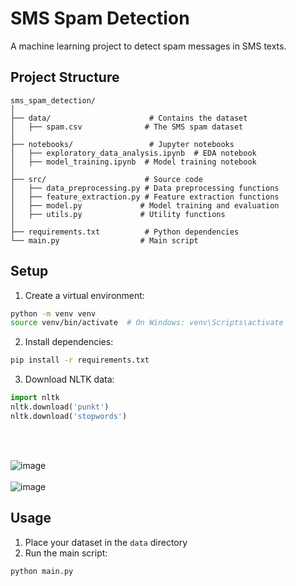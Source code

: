 # SMS Spam Detection

A machine learning project to detect spam messages in SMS texts.

## Project Structure

```
sms_spam_detection/
│
├── data/                      # Contains the dataset
│   ├── spam.csv              # The SMS spam dataset
│
├── notebooks/                 # Jupyter notebooks
│   ├── exploratory_data_analysis.ipynb  # EDA notebook
│   ├── model_training.ipynb  # Model training notebook
│
├── src/                      # Source code
│   ├── data_preprocessing.py # Data preprocessing functions
│   ├── feature_extraction.py # Feature extraction functions
│   ├── model.py             # Model training and evaluation
│   ├── utils.py             # Utility functions
│
├── requirements.txt          # Python dependencies
└── main.py                  # Main script
```

## Setup

1. Create a virtual environment:
```bash
python -m venv venv
source venv/bin/activate  # On Windows: venv\Scripts\activate
```

2. Install dependencies:
```bash
pip install -r requirements.txt
```

3. Download NLTK data:
```python
import nltk
nltk.download('punkt')
nltk.download('stopwords')
```

<br><br>




![image](https://github.com/user-attachments/assets/bb4fb498-efb3-4cff-a733-36f68af69b9b)<br><br>
![image](https://github.com/user-attachments/assets/a4291dbe-a107-4f9b-abe8-0af115cab1d0)





## Usage

1. Place your dataset in the `data` directory
2. Run the main script:
```bash
python main.py
```
